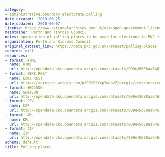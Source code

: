 ```yaml
---
category:
- administrative,boundary,electorate,polling
date_created: '2019-06-25'
date_updated: '2018-06-07'
license: https://www.nationalarchives.gov.uk/doc/open-government-licence/version/3/
maintainer: Perth and Kinross Council
notes: <p>Location of polling places to be used for elections in PKC from 2011 onwards.</p>
organization: Perth and Kinross Council
original_dataset_link: https://data.pkc.gov.uk/dataset/polling-places
records: null
resources:
- format: HTML
  name: HTML
  url: http://opendata-pkc.opendata.arcgis.com/datasets/909e45688aa646199cad8e8616ddef7a_0
- format: ESRI REST
  name: ESRI REST
  url: https://services.arcgis.com/pfFDYSlYcp7mabvZ/arcgis/rest/services/Polling_places/FeatureServer/0
- format: GEOJSON
  name: GEOJSON
  url: http://opendata-pkc.opendata.arcgis.com/datasets/909e45688aa646199cad8e8616ddef7a_0.geojson
- format: CSV
  name: CSV
  url: http://opendata-pkc.opendata.arcgis.com/datasets/909e45688aa646199cad8e8616ddef7a_0.csv
- format: KML
  name: KML
  url: http://opendata-pkc.opendata.arcgis.com/datasets/909e45688aa646199cad8e8616ddef7a_0.kml
- format: ZIP
  name: ZIP
  url: http://opendata-pkc.opendata.arcgis.com/datasets/909e45688aa646199cad8e8616ddef7a_0.zip
schema: default
title: Polling places
---
```

